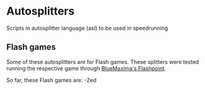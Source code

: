 # Autosplitters

Scripts in autosplitter language (asl) to be used in speedrunning

## Flash games

Some of these autosplitters are for Flash games. These splitters were tested running the respective game through [BlueMaxima's Flashpoint](https://github.com/FlashpointProject/launcher).

So far, these Flash games are:
-Zed
